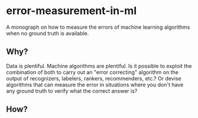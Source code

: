 error-measurement-in-ml
=======================

A monograph on how to measure the errors of machine learning algorithms when no ground truth is available.

## Why?

Data is plentiful. Machine algorithms are plentiful. Is it possible to exploit the combination of both to carry out an "error correcting" algorithm on the output of recognizers, labelers, rankers, recommenders, etc.? Or devise algorithms that can measure the error in situations where you don't have any ground truth to verify what the correct answer is?

## How?

